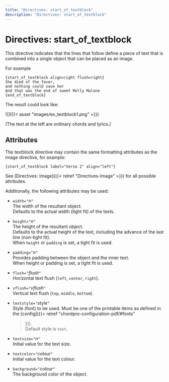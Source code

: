 ```yaml
---
title: "Directives: start_of_textblock"
description: "Directives: start_of_textblock"
---
```


# Directives: start_of_textblock

This directive indicates that the lines that follow define a piece of
text that is combined into a single object that can be placed as an
image.

For example

	{start_of_textblock align=right flush=right}
	She died of the fever,
	and nothing could save her
	And that was the end of sweet Molly Malone
	{end_of_textblock}

The result could look like:

![]({{< asset "images/ex_textblock1.png" >}})

(The text at the left are ordinary chords and lyrics.)

## Attributes

The textblock directive may contain the same formatting attributes as the
image directive, for example:

    {start_of_textblock label="Verse 2" align="left"}

See [Directives: Image]({{< relref "Directives-Image" >}}) for all
possible attributes.

Additionally, the following attributes may be used:

* `width="`_n_`"`  
   The width of the resultant object.  
   Defaults to the actual width (tight fit) of the texts.

* `height="`_n_`"`  
   The height of the resultant object.  
   Defaults to the actual height of the text, including
   the advance of the last line (non-tight fit).  
   When `height` or `padding` is set, a tight fit is used.

* `padding="`_n_`"`  
   Provides padding between the object and the inner text.  
   When height or padding is set, a tight fit is used.

* `flush="`_flush_`"`  
   Horizontal text flush (`left`, `center`, `right`).
   
* `vflush="`_vflush_`"`  
   Vertical text flush (`top`, `middle`, `bottom`).

* `textstyle="`_style_`"`  
   Style (font) to be used. Must be one of the printable items as defined
   in the [config]({{< relref "chordpro-configuration-pdf/#fonts"
   >}}).  
   Default style is `text`.
   
* `textsize="`_n_`"`  
   Initial value for the text size.

* `textcolor="`_colour_`"`  
   Initial value for the text colour.

* `background="`_colour_`"`  
   The background color of the object.
